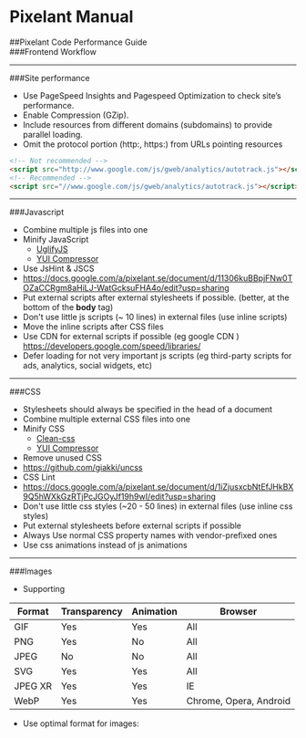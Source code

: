 # Pixelant Manual

##Pixelant Code Performance Guide  
###Frontend Workflow



---


###Site performance

* Use PageSpeed Insights  and Pagespeed Optimization to check site’s performance.
* Enable Compression (GZip).  
* Include resources from different domains (subdomains) to provide parallel loading.  
* Omit the protocol portion (http:, https:) from URLs pointing resources
```html
<!-- Not recommended -->
<script src="http://www.google.com/js/gweb/analytics/autotrack.js"></script>
<!-- Recommended -->
<script src="//www.google.com/js/gweb/analytics/autotrack.js"></script>
```



---

###Javascript

* Combine multiple js files into one  
* Minify JavaScript  
  * [UglifyJS](http://lisperator.net/uglifyjs/)   
  * [YUI Compressor ](http://yui.github.io/yuicompressor/)  
* Use JsHint & JSCS  
* https://docs.google.com/a/pixelant.se/document/d/11306kuBBpjFNw0TOZaCCRgm8aHiLJ-WatGcksuFHA4o/edit?usp=sharing  
* Put external scripts after external stylesheets if possible. (better, at the bottom of the **body** tag)  
* Don't use little js scripts (~ 10 lines) in external files (use inline scripts)
* Move the inline scripts after CSS files  
* Use CDN for external scripts if possible (eg google CDN  ) https://developers.google.com/speed/libraries/  
* Defer loading for not very important js scripts (eg third-party scripts for ads, analytics, social widgets, etc)  

---

###CSS

* Stylesheets should always be specified in the head of a document  
* Combine multiple external CSS files into one  
* Minify CSS  
  * [Clean-css](https://github.com/GoalSmashers/clean-css)   
  * [YUI Compressor](http://yui.github.io/yuicompressor/)   
* Remove unused CSS
* https://github.com/giakki/uncss
* CSS Lint 
* https://docs.google.com/a/pixelant.se/document/d/1iZjusxcbNtEfJHkBX9Q5hWXkGzRTjPcJGOyJf19h9wI/edit?usp=sharing
* Don't use little css styles (~20 - 50 lines) in external files (use inline css styles)
* Put external stylesheets before external scripts if possible
* Always Use normal CSS property names with vendor-prefixed ones
* Use css animations instead of js animations



---

###Images

* Supporting

| Format | Transparency | Animation | Browser |
| -- | -- | -- | -- |
| GIF | Yes | Yes | All |
| PNG | Yes | No | All |
| JPEG | No | No | All |
| SVG | Yes | Yes | All |
| JPEG XR | Yes | Yes | IE |
| WebP | Yes | Yes | Chrome, Opera, Android |

* Use optimal format for images:


